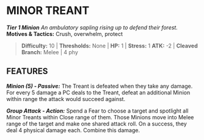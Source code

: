 ﻿---
tags:
  - Adversary
  - Creature
  - Statblock

name: 'MINOR TREANT'
tier: 1
type: Minion
description: 'An ambulatory sapling rising up to defend their forest.'
motives_and_tactics: 'Crush, overwhelm, protect'
difficulty: '10'
thresholds: 'None'
hp: '1'
stress: '1'
atk: '-2'
attack: 'Cleaved Branch'
range: 'Melee'
damage: '4 phy'
experience:
feats:
- name: 'Minion (5)'
  type: 'Passive'
  text: 'The Treant is defeated when they take any damage. For every 5 damage a PC deals to the Treant, defeat an additional Minion within range the attack would succeed against.'
- name: 'Group Attack'
  type: 'Action'
  text: 'Spend a Fear to choose a target and spotlight all Minor Treants within Close range of them. Those Minions move into Melee range of the target and make one shared attack roll. On a success, they deal 4 physical damage each. Combine this damage.'
layout: Daggerheart Adversary
source: srd-adversary
statblock: true
---

# MINOR TREANT

***Tier 1 Minion***
*An ambulatory sapling rising up to defend their forest.*
**Motives & Tactics:** Crush, overwhelm, protect

> **Difficulty:** 10 | **Thresholds:** None | **HP:** 1 | **Stress:** 1
> **ATK:** -2 | **Cleaved Branch:** Melee | 4 phy  

## FEATURES

***Minion (5) - Passive:*** The Treant is defeated when they take any damage. For every 5 damage a PC deals to the Treant, defeat an additional Minion within range the attack would succeed against.

***Group Attack - Action:*** Spend a Fear to choose a target and spotlight all Minor Treants within Close range of them. Those Minions move into Melee range of the target and make one shared attack roll. On a success, they deal 4 physical damage each. Combine this damage.
